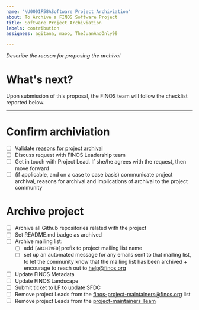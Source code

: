 ```yaml
---
name: "\U0001F58ASoftware Project Archiviation"
about: To Archive a FINOS Software Project
title: Software Project Archiviation
labels: contribution
assignees: agitana, maoo, TheJuanAndOnly99

---
```


*Describe the reason for proposing the archival*

# What's next?
Upon submission of this proposal, the FINOS team will follow the checklist reported below.

-----

# Confirm archiviation
- [ ] Validate [reasons for project archival](https://github.com/finos/community/blob/master/governance/Software-Projects/Project-Lifecycle.md#archived-projects)
- [ ] Discuss request with FINOS Leadership team
- [ ] Get in touch with Project Lead. If she/he agrees with the request, then move forward
- [ ] (if applicable, and on a case to case basis) communicate project archival, reasons for archival and implications of archival to the project community

# Archive project
- [ ] Archive all Github repositories related with the project
- [ ] Set README.md badge as archived
- [ ] Archive mailing list: 
    - [ ] add `[ARCHIVED]`prefix to project mailing list name
    - [ ] set up an automated message for any emails sent to that mailing list, to let the community know that the mailing list has been archived + encourage to reach out to help@finos.org
- [ ] Update FINOS Metadata
- [ ] Update FINOS Landscape
- [ ] Submit ticket to LF to update SFDC
- [ ] Remove project Leads from the [finos-project-maintainers@finos.org](https://groups.google.com/u/1/a/finos.org/g/finos-project-maintainers/members) list
- [ ] Remove project Leads from the [project-maintainers Team](https://github.com/orgs/finos/teams/project-maintainers/members)
